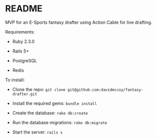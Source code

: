 # README

MVP for an E-Sports fantasy drafter using Action Cable for live drafting.

Requirements:

* Ruby 2.3.0

* Rails 5+

* PostgreSQL

* Redis

To install:

* Clone the repo: `git clone git@github.com:davidmccoy/fantasy-drafter.git`

* Install the required gems: `bundle install`

* Create the database: `rake db:create`

* Run the database migrations: `rake db:migrate`

* Start the server: `rails s`
